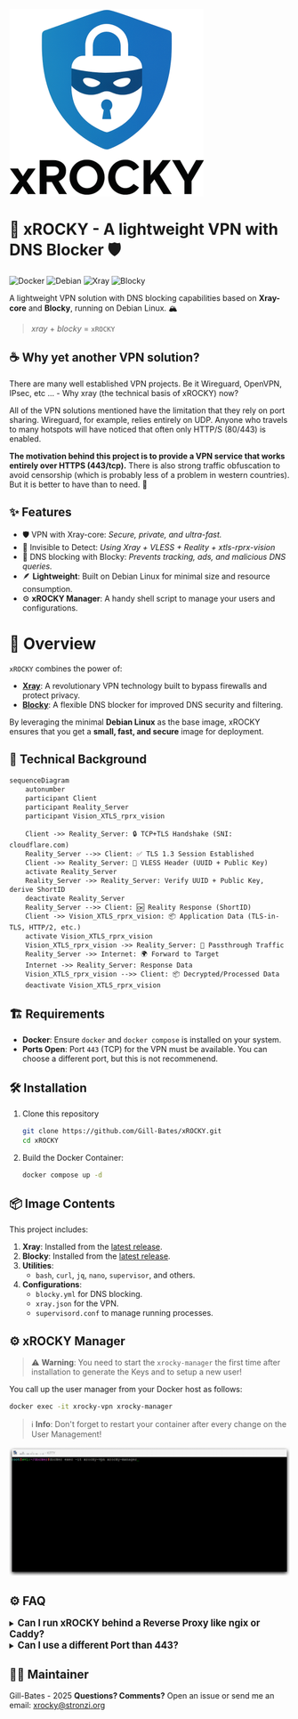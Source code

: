 ![xROCKY Logo](./images/xrocky-logo_small.png)

# 🚀 xROCKY - A lightweight VPN with DNS Blocker 🛡️

![Docker](https://img.shields.io/badge/Docker-✓-blue?logo=docker)
![Debian](https://img.shields.io/badge/Debian_Bookworm-✓-red?logo=debian)
![Xray](https://img.shields.io/badge/Xray_Core-✓-success)
![Blocky](https://img.shields.io/badge/Blocky_DNS-✓-important)

A lightweight VPN solution with DNS blocking capabilities based on **Xray-core** and **Blocky**, running on Debian Linux. 🏔️

> *xray* + *blocky* = `xROCKY`

## ☕ Why yet another VPN solution?
There are many well established VPN projects. Be it Wireguard, OpenVPN, IPsec, etc ... - Why xray (the technical basis of xROCKY) now?

All of the VPN solutions mentioned have the limitation that they rely on port sharing. Wireguard, for example, relies entirely on UDP. Anyone who travels to many hotspots will have noticed that often only HTTP/S (80/443) is enabled.

**The motivation behind this project is to provide a VPN service that works entirely over HTTPS (443/tcp).** There is also strong traffic obfuscation to avoid censorship (which is probably less of a problem in western countries). But it is better to have than to need. 🙂

## ✨ Features
- 🛡️ VPN with Xray-core: *Secure, private, and ultra-fast.*
- 🔐 Invisible to Detect: *Using Xray + VLESS + Reality + xtls-rprx-vision*
- 🚫 DNS blocking with Blocky: *Prevents tracking, ads, and malicious DNS queries.*
- 🪶 **Lightweight**: Built on Debian Linux for minimal size and resource consumption.
- ⚙️ **xROCKY Manager**: A handy shell script to manage your users and configurations.

# 🎯 **Overview**
`xROCKY` combines the power of:
- [**Xray**](https://github.com/XTLS/Xray-core): A revolutionary VPN technology built to bypass firewalls and protect privacy.
- [**Blocky**](https://github.com/0xERR0R/blocky): A flexible DNS blocker for improved DNS security and filtering.

By leveraging the minimal **Debian Linux** as the base image, xROCKY ensures that you get a **small, fast, and secure** image for deployment.

## 📜 Technical Background

```mermaid
sequenceDiagram
    autonumber
    participant Client
    participant Reality_Server
    participant Vision_XTLS_rprx_vision

    Client ->> Reality_Server: 🔒 TCP+TLS Handshake (SNI: cloudflare.com)
    Reality_Server -->> Client: ✅ TLS 1.3 Session Established
    Client ->> Reality_Server: 🔑 VLESS Header (UUID + Public Key)
    activate Reality_Server
    Reality_Server ->> Reality_Server: Verify UUID + Public Key, derive ShortID
    deactivate Reality_Server
    Reality_Server -->> Client: 🆗 Reality Response (ShortID)
    Client ->> Vision_XTLS_rprx_vision: 📦 Application Data (TLS-in-TLS, HTTP/2, etc.)
    activate Vision_XTLS_rprx_vision
    Vision_XTLS_rprx_vision ->> Reality_Server: 🔄 Passthrough Traffic
    Reality_Server ->> Internet: 🌍 Forward to Target
    Internet ->> Reality_Server: Response Data
    Vision_XTLS_rprx_vision -->> Client: 📦 Decrypted/Processed Data
    deactivate Vision_XTLS_rprx_vision
```

## 🏗️ **Requirements**
- **Docker**: Ensure `docker` and `docker compose` is installed on your system.
- **Ports Open**: Port `443` (TCP) for the VPN must be available. You can choose a different port, but this is not recommenend.
  
## 🛠️ Installation

1. Clone this repository
   ```bash
   git clone https://github.com/Gill-Bates/xROCKY.git
   cd xROCKY
   ```
2. Build the Docker Container:
   ```bash
   docker compose up -d
   ```

## 📦 **Image Contents**
This project includes:
1. **Xray**: Installed from the [latest release](https://github.com/XTLS/Xray-core/releases).
2. **Blocky**: Installed from the [latest release](https://github.com/0xERR0R/blocky/releases).
3. **Utilities**:
   - `bash`, `curl`, `jq`, `nano`, `supervisor`, and others.
4. **Configurations**:
   - `blocky.yml` for DNS blocking.
   - `xray.json` for the VPN.
   - `supervisord.conf` to manage running processes.

## ⚙️ **xROCKY Manager**

> ⚠️ **Warning**: You need to start the `xrocky-manager` the first time after installation to generate the Keys and to setup a new user!

You call up the user manager from your Docker host as follows:

   ```bash
   docker exec -it xrocky-vpn xrocky-manager
   ```
> ℹ️ **Info**: Don't forget to restart your container after every change on the User Management!
> 
![xrocky-manager](./images/manager.gif)

## ⚙️ **FAQ**

<details>
  <summary><span style="font-size: 1.2em;"><strong>Can I run xROCKY behind a Reverse Proxy like ngix or Caddy?</strong></summary>

Short answer: **No!** `xtls-rprx-vision` uses handshake mechanisms that a reverse proxy cannot handle. It works with other protocols in the xray family (anything websocket based). But it simply does not work with xtls-rprx-vision.
</details>

<details>
  <summary><span style="font-size: 1.2em;"><strong>Can I use a different Port than 443?</strong></summary>

Of course. Nothing prevents you from using a TCP port other than 443. But keep in mind that this is exactly the desired goal of this project: to provide VPN over the HTTPs port.
</details>


## 👨‍💻 Maintainer
Gill-Bates - 2025
**Questions? Comments?** Open an issue or send me an email: xrocky@stronzi.org